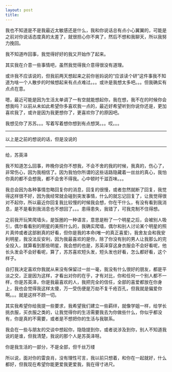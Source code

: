 ```yaml
---
layout: post
title: 
---
```


我也不知道是不是我最近太敏感还是什么，我和你说话总有点小心翼翼的，可能是之前对你说话态度真的太差了，就很担心你不爽了，然后不想和我聊天，所以我努力挽回。

我不知道咋回事，我觉得好好的我又开始作了起来。

其实我在介意一些事情吧，虽然我觉得我介意得很没有道理。

或许我不应该说的，但我前两天想起来之前你爸妈说的“应该读个研”这件事我不知道为啥一个人散步的时候想起来有点点难过。。。或许是我想太多吧。。。但我确实有点点在意。

嗯，最近可能是因为生活太单调了一有空就能想起你，我在想，我不在的时候你会想我吗？以前从未如此希望你多喜欢我一点的，最近好希望听到你说你还是，更加喜欢我了，或许是因为我更想你了，更喜欢你了的原因吧。

我想见你了苏苏。。。写着写着想你想到有点想哭。。。哎。。。

---

以上是之前的想说的话，但是没说的

---

给，苏英泽

我不知道怎么回事，昨晚你说你不想我，不会不舍的我的时候，我真的，伤心了，非常伤心，因为我相信了。因为我怕你所谓的这些话路隐藏着一丝丝的真心，我怕你真的都不会想我，都不会舍不得我。心中顿时千滋百味。。。

我总会因为各种事情忽略回复你的消息，回复的很慢，或者忽然就断了回复，我觉得这样很不好，因为我经常就会碰到突发事情，什么的就忘记回复了，让我觉得很对不起你，所以最近你回复我比较慢的时候我会想，你在干什么，有没有看到我消息，是不是看到我消息也不想回了。。。患得患失，我错了，可我克制不住得想。

之前我开玩笑爬墙头，是饭圈的一种语言，意思是粉了一个明星之后，会被别人吸引，偶尔看看别的明星的美照什么的，我确实爬墙，偶尔和别人讨论某个明星的照片真帅或者这部剧真的好看，但你是我的本命(唯一的真正喜爱)，我舍友会和我安利明星，我没法反安利，因为我最喜欢的是你，除了你没有别的男人让我那么的完全投入，就算看到那些明星，我会想的也是，苏英泽穿这身衣服会不会好看呢，他长头发会不会好看呢，算了，苏苏喜欢短头发，短头发也好看，怎么都好看，这个样子。

自打我决定喜欢你我就从来没有保留过一丝一毫，我没有什么很好的朋友，都是平淡之交，正是因为这样，才看出对你的在乎，才有对比，你和任何一个别人都不一样，你是苏英泽，你是我最喜欢的人，我把完全的信任，全部的喜爱都放在你身上，我也会觉得我这样太傻，万一受伤便是万劫不复千疮百孔，但我就是偏爱你啊。。。就是这样不顾一切。

其实我希望你给我提一些要求，我希望我们建立一些羁绊，就像学姐一样，给学长挑衣服，买衣服之类的，让我觉得你的生活需要我去为你做些什么，你似乎都没有，你是真的不需要，或者是不想把你的生活与我联系。

我会在一些与朋友的交谈中想起你，隐隐提到你，或者说涉及到你，别人不知道我说的是谁，但我清楚，我说的那个人是苏英泽呀。

你是我生活的一部分，不是全部，但千丝万缕

所以说，面对你的雷良肖，没有理性可言，我以前只想着，和你在一起就好，什么都好，但我现在希望你能更爱我更爱我，我在得寸进尺。
